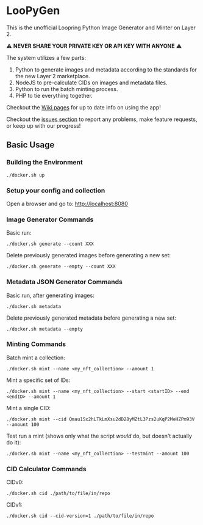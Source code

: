 # LooPyGen

This is the unofficial Loopring Python Image Generator and Minter on Layer 2.

⚠️ **NEVER SHARE YOUR PRIVATE KEY OR API KEY WITH ANYONE** ⚠️

The system utilizes a few parts:

1. Python to generate images and metadata according to the standards for the new Layer 2 marketplace.
2. NodeJS to pre-calculate CIDs on images and metadata files.
3. Python to run the batch minting process.
4. PHP to tie everything together.

Checkout the [Wiki pages](https://github.com/sk33z3r/LooPyGen/wiki/Getting-Started) for up to date info on using the app!

Checkout the [issues section](https://github.com/sk33z3r/LooPyGen/issues) to report any problems, make feature requests, or keep up with our progress!

## Basic Usage

### Building the Environment

```shell
./docker.sh up
```

### Setup your config and collection

Open a browser and go to: [http://localhost:8080](http://localhost:8080)

### Image Generator Commands

Basic run:

```shell
./docker.sh generate --count XXX
```

Delete previously generated images before generating a new set:

```shell
./docker.sh generate --empty --count XXX
```

### Metadata JSON Generator Commands

Basic run, after generating images:

```shell
./docker.sh metadata
```

Delete previously generated metadata before generating a new set:

```shell
./docker.sh metadata --empty
```

### Minting Commands

Batch mint a collection:

```shell
./docker.sh mint --name <my_nft_collection> --amount 1
```

Mint a specific set of IDs:

```shell
./docker.sh mint --name <my_nft_collection> --start <startID> --end <endID> --amount 1
```

Mint a single CID:

```shell
./docker.sh mint --cid Qmau1Sx2hLTkLmXsu2dD28yMZtL3Pzs2uKqP2MeHZPm93V --amount 100
```

Test run a mint (shows only what the script _would_ do, but doesn't actually do it):

```shell
./docker.sh mint --name <my_nft_collection> --testmint --amount 100
```

### CID Calculator Commands

CIDv0:

```shell
./docker.sh cid ./path/to/file/in/repo
```

CIDv1:

```shell
./docker.sh cid --cid-version=1 ./path/to/file/in/repo
```
